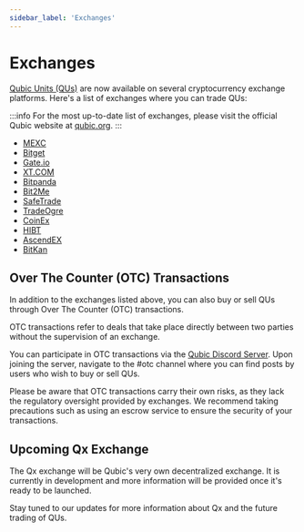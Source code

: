 ```yaml
---
sidebar_label: 'Exchanges'
---
```


# Exchanges

[Qubic Units (QUs)](/learn/tokenomics) are now available on several cryptocurrency exchange platforms. Here's a list of exchanges where you can trade QUs:

:::info
For the most up-to-date list of exchanges, please visit the official Qubic website at [qubic.org](https://qubic.org).
:::

- [MEXC](https://www.mexc.com/exchange/QUBIC_USDT)
- [Bitget](https://www.bitget.com/spot/QUBICUSDT)
- [Gate.io](https://www.gate.io/zh/trade/QUBIC_USDT)
- [XT.COM](https://www.xt.com/en/trade/qubic_usdt)
- [Bitpanda](https://www.bitpanda.com/en/prices/qubic-qubic)
- [Bit2Me](https://bit2me.com/price/qubic)
- [SafeTrade](https://safetrade.com/)
- [TradeOgre](https://tradeogre.com/exchange/QUBIC-USDT)
- [CoinEx](https://www.coinex.com/en/info/QUBIC)
- [HIBT](https://hibt.com/trade/QUBIC-USDT)
- [AscendEX](https://ascendex.com/en/cashtrade-spottrading/usdt/qubic)
- [BitKan](https://bitkan.com/trade/QUBIC-USDT)

## Over The Counter (OTC) Transactions

In addition to the exchanges listed above, you can also buy or sell QUs through Over The Counter (OTC) transactions.

OTC transactions refer to deals that take place directly between two parties without the supervision of an exchange. 

You can participate in OTC transactions via the [Qubic Discord Server](https://discord.com/channels/768887649540243497/938806734212984853). Upon joining the server, navigate to the #otc channel where you can find posts by users who wish to buy or sell QUs.

Please be aware that OTC transactions carry their own risks, as they lack the regulatory oversight provided by exchanges. We recommend taking precautions such as using an escrow service to ensure the security of your transactions.

## Upcoming Qx Exchange

The Qx exchange will be Qubic's very own decentralized exchange. It is currently in development and more information will be provided once it's ready to be launched. 

Stay tuned to our updates for more information about Qx and the future trading of QUs.
